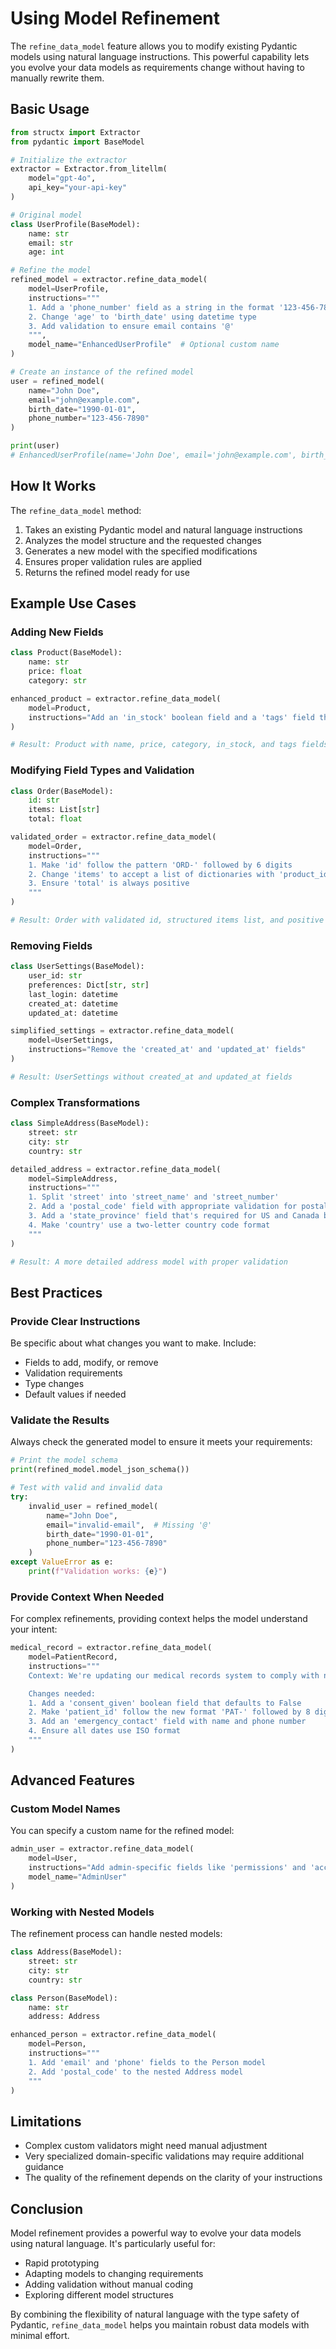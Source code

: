 # Using Model Refinement

The `refine_data_model` feature allows you to modify existing Pydantic models
using natural language instructions. This powerful capability lets you evolve
your data models as requirements change without having to manually rewrite them.

## Basic Usage

```python
from structx import Extractor
from pydantic import BaseModel

# Initialize the extractor
extractor = Extractor.from_litellm(
    model="gpt-4o",
    api_key="your-api-key"
)

# Original model
class UserProfile(BaseModel):
    name: str
    email: str
    age: int

# Refine the model
refined_model = extractor.refine_data_model(
    model=UserProfile,
    instructions="""
    1. Add a 'phone_number' field as a string in the format '123-456-7890'
    2. Change 'age' to 'birth_date' using datetime type
    3. Add validation to ensure email contains '@'
    """,
    model_name="EnhancedUserProfile"  # Optional custom name
)

# Create an instance of the refined model
user = refined_model(
    name="John Doe",
    email="john@example.com",
    birth_date="1990-01-01",
    phone_number="123-456-7890"
)

print(user)
# EnhancedUserProfile(name='John Doe', email='john@example.com', birth_date=datetime.datetime(1990, 1, 1, 0, 0), phone_number='123-456-7890')
```

## How It Works

The `refine_data_model` method:

1. Takes an existing Pydantic model and natural language instructions
2. Analyzes the model structure and the requested changes
3. Generates a new model with the specified modifications
4. Ensures proper validation rules are applied
5. Returns the refined model ready for use

## Example Use Cases

### Adding New Fields

```python
class Product(BaseModel):
    name: str
    price: float
    category: str

enhanced_product = extractor.refine_data_model(
    model=Product,
    instructions="Add an 'in_stock' boolean field and a 'tags' field that accepts a list of strings"
)

# Result: Product with name, price, category, in_stock, and tags fields
```

### Modifying Field Types and Validation

```python
class Order(BaseModel):
    id: str
    items: List[str]
    total: float

validated_order = extractor.refine_data_model(
    model=Order,
    instructions="""
    1. Make 'id' follow the pattern 'ORD-' followed by 6 digits
    2. Change 'items' to accept a list of dictionaries with 'product_id' and 'quantity' fields
    3. Ensure 'total' is always positive
    """
)

# Result: Order with validated id, structured items list, and positive total
```

### Removing Fields

```python
class UserSettings(BaseModel):
    user_id: str
    preferences: Dict[str, str]
    last_login: datetime
    created_at: datetime
    updated_at: datetime

simplified_settings = extractor.refine_data_model(
    model=UserSettings,
    instructions="Remove the 'created_at' and 'updated_at' fields"
)

# Result: UserSettings without created_at and updated_at fields
```

### Complex Transformations

```python
class SimpleAddress(BaseModel):
    street: str
    city: str
    country: str

detailed_address = extractor.refine_data_model(
    model=SimpleAddress,
    instructions="""
    1. Split 'street' into 'street_name' and 'street_number'
    2. Add a 'postal_code' field with appropriate validation for postal codes
    3. Add a 'state_province' field that's required for US and Canada but optional otherwise
    4. Make 'country' use a two-letter country code format
    """
)

# Result: A more detailed address model with proper validation
```

## Best Practices

### Provide Clear Instructions

Be specific about what changes you want to make. Include:

- Fields to add, modify, or remove
- Validation requirements
- Type changes
- Default values if needed

### Validate the Results

Always check the generated model to ensure it meets your requirements:

```python
# Print the model schema
print(refined_model.model_json_schema())

# Test with valid and invalid data
try:
    invalid_user = refined_model(
        name="John Doe",
        email="invalid-email",  # Missing '@'
        birth_date="1990-01-01",
        phone_number="123-456-7890"
    )
except ValueError as e:
    print(f"Validation works: {e}")
```

### Provide Context When Needed

For complex refinements, providing context helps the model understand your
intent:

```python
medical_record = extractor.refine_data_model(
    model=PatientRecord,
    instructions="""
    Context: We're updating our medical records system to comply with new regulations.

    Changes needed:
    1. Add a 'consent_given' boolean field that defaults to False
    2. Make 'patient_id' follow the new format 'PAT-' followed by 8 digits
    3. Add an 'emergency_contact' field with name and phone number
    4. Ensure all dates use ISO format
    """
)
```

## Advanced Features

### Custom Model Names

You can specify a custom name for the refined model:

```python
admin_user = extractor.refine_data_model(
    model=User,
    instructions="Add admin-specific fields like 'permissions' and 'access_level'",
    model_name="AdminUser"
)
```

### Working with Nested Models

The refinement process can handle nested models:

```python
class Address(BaseModel):
    street: str
    city: str
    country: str

class Person(BaseModel):
    name: str
    address: Address

enhanced_person = extractor.refine_data_model(
    model=Person,
    instructions="""
    1. Add 'email' and 'phone' fields to the Person model
    2. Add 'postal_code' to the nested Address model
    """
)
```

## Limitations

- Complex custom validators might need manual adjustment
- Very specialized domain-specific validations may require additional guidance
- The quality of the refinement depends on the clarity of your instructions

## Conclusion

Model refinement provides a powerful way to evolve your data models using
natural language. It's particularly useful for:

- Rapid prototyping
- Adapting models to changing requirements
- Adding validation without manual coding
- Exploring different model structures

By combining the flexibility of natural language with the type safety of
Pydantic, `refine_data_model` helps you maintain robust data models with minimal
effort.
